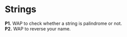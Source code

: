 # Strings
**P1.** WAP to check whether a string is palindrome or not.<br />
**P2.** WAP to reverse your name.
